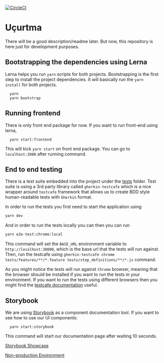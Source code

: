 [![CircleCI](https://circleci.com/gh/Ucurtma/ucurtma-app.svg?style=svg)](https://circleci.com/gh/Ucurtma/ucurtma-app)

# Uçurtma

There will be a good description/readme later. But now, this repository is here just for development purposes.

## Bootstrapping the dependencies using Lerna

Lerna helps you run `yarn` scripts for both projects. Bootstrapping is the first step to install the project dependencies. It will basically run the `yarn install` for both projects.

```
  yarn
  yarn bootstrap
```

## Running frontend

There is only front end package for now. If you want to run front-end using lerna,

```
  yarn start:frontend
```

This will kick `yarn start` on front end package. You can go to `localhost:3000` after running command.

## End to end testing

There is a test suite embedded into the project under the [tests](./tests) folder. Test suite is using a 3rd party library called `gherkin-testcafe` which is a nice wrapper around `testcafe` framework that allows us to create BDD style human-readable tests with `Gherkin` format.

In order to run the tests you first need to start the application using

```bash
yarn dev
```

And in order to run the tests locally you can then you can run

```bash
yarn e2e-test:chrome:local
```

This command will set the `BASE_URL` environment variable to `http://localhost:30000`, which is the base url that the tests will run against. Then, run the testcafe using `gherkin-testcafe chrome tests/features/**/*.feature tests/step_definitions/**/*.js` command.

As you might notice the tests will run against `Chrome` browser, meaning that the browser should be installed if you want to run the tests in your environment. If you want to run the tests using different browsers then you might find the [testcafe documentation](https://devexpress.github.io/testcafe/documentation/using-testcafe/common-concepts/browsers/browser-support.html) useful.

## Storybook

We are using [Storybook](https://storybook.js.org/) as a component documentation tool. If you want to see how to use our UI components:

```
  yarn start:storybook
```

This command will start our documentation page after waiting 10 seconds.

[Storybook Showcase](http://components.ucurtmaprojesi.com)

[Non-production Environment](http://non-prod.ucurtmaprojesi.com)

